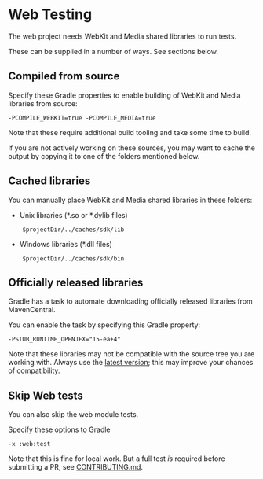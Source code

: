 # Web Testing

The web project needs WebKit and Media shared libraries to run tests.

These can be supplied in a number of ways. See sections below.

## Compiled from source

Specify these Gradle properties to enable building of WebKit and Media libraries from source:

    -PCOMPILE_WEBKIT=true -PCOMPILE_MEDIA=true

Note that these require additional build tooling and take some time to build.

If you are not actively working on these sources, you may want to cache the output by copying it to one of the folders mentioned below.


## Cached libraries

You can manually place WebKit and Media shared libraries in these folders:

* Unix libraries (*.so or *.dylib files)
````
    $projectDir/../caches/sdk/lib
````

* Windows libraries (*.dll files)
````
    $projectDir/../caches/sdk/bin
````

## Officially released libraries

Gradle has a task to automate downloading officially released libraries from MavenCentral.

You can enable the task by specifying this Gradle property:

    -PSTUB_RUNTIME_OPENJFX="15-ea+4"

Note that these libraries may not be compatible with the source tree you are working with. Always use the [latest version](https://search.maven.org/search?q=g:org.openjfx%20AND%20a:javafx); this may improve your chances of compatibility.


## Skip Web tests

You can also skip the web module tests.

Specify these options to Gradle

    -x :web:test

Note that this is fine for local work. But a full test *is* required before submitting a PR, see [CONTRIBUTING.md](https://github.com/openjdk/jfx/blob/master/CONTRIBUTING.md).
